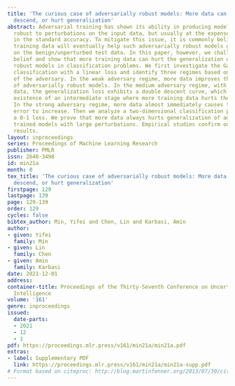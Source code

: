 ```yaml
---
title: 'The curious case of adversarially robust models: More data can help, double
  descend, or hurt generalization'
abstract: Adversarial training has shown its ability in producing models that are
  robust to perturbations on the input data, but usually at the expense of a decrease
  in the standard accuracy. To mitigate this issue, it is commonly believed that more
  training data will eventually help such adversarially robust models generalize better
  on the benign/unperturbed test data. In this paper, however, we challenge this conventional
  belief and show that more training data can hurt the generalization of adversarially
  robust models in classification problems. We first investigate the Gaussian mixture
  classification with a linear loss and identify three regimes based on the strength
  of the adversary. In the weak adversary regime, more data improves the generalization
  of adversarially robust models. In the medium adversary regime, with more training
  data, the generalization loss exhibits a double descent curve, which implies the
  existence of an intermediate stage where more training data hurts the generalization.
  In the strong adversary regime, more data almost immediately causes the generalization
  error to increase. Then we analyze a two-dimensional classification problem with
  a 0-1 loss. We prove that more data always hurts generalization of adversarially
  trained models with large perturbations. Empirical studies confirm our theoretical
  results.
layout: inproceedings
series: Proceedings of Machine Learning Research
publisher: PMLR
issn: 2640-3498
id: min21a
month: 0
tex_title: 'The curious case of adversarially robust models: More data can help, double
  descend, or hurt generalization'
firstpage: 129
lastpage: 139
page: 129-139
order: 129
cycles: false
bibtex_author: Min, Yifei and Chen, Lin and Karbasi, Amin
author:
- given: Yifei
  family: Min
- given: Lin
  family: Chen
- given: Amin
  family: Karbasi
date: 2021-12-01
address:
container-title: Proceedings of the Thirty-Seventh Conference on Uncertainty in Artificial
  Intelligence
volume: '161'
genre: inproceedings
issued:
  date-parts:
  - 2021
  - 12
  - 1
pdf: https://proceedings.mlr.press/v161/min21a/min21a.pdf
extras:
- label: Supplementary PDF
  link: https://proceedings.mlr.press/v161/min21a/min21a-supp.pdf
# Format based on citeproc: http://blog.martinfenner.org/2013/07/30/citeproc-yaml-for-bibliographies/
---
```

